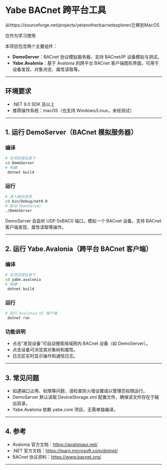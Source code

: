  # Yabe BACnet 跨平台工具

从https://sourceforge.net/projects/yetanotherbacnetexplorer/迁移到MacOS

仅作为学习使用

本项目包含两个主要组件：

- **DemoServer**：BACnet 协议模拟服务器，支持 BACnet/IP 设备模拟与测试。
- **Yabe.Avalonia**：基于 Avalonia 的跨平台 BACnet 客户端图形界面，可用于设备发现、对象浏览、属性读取等。

---

## 环境要求
- .NET 9.0 SDK 及以上
- 推荐操作系统：macOS（也支持 Windows/Linux，未经测试）

---

## 1. 运行 DemoServer（BACnet 模拟服务器）

### 编译
```sh
# 在项目根目录下
cd DemoServer
# 构建
 dotnet build
```

### 运行
```sh
# 进入输出目录
cd bin/Debug/net9.0
# 启动 DemoServer
./DemoServer
```

DemoServer 会监听 UDP 0xBAC0 端口，模拟一个 BACnet 设备，支持 BACnet 客户端发现、属性读取等操作。

---

## 2. 运行 Yabe.Avalonia（跨平台 BACnet 客户端）

### 编译
```sh
# 在项目根目录下
cd yabe.avalonia
# 构建
 dotnet build
```

### 运行
```sh
# 运行 Avalonia UI 客户端
 dotnet run
```

### 功能说明
- 点击“发现设备”可自动搜索局域网内 BACnet 设备（如 DemoServer）。
- 点击设备可浏览其对象树和属性。
- 日志区实时显示操作和通信日志。

---

## 3. 常见问题
- 如遇端口占用、权限等问题，请检查防火墙设置或以管理员权限运行。
- DemoServer 默认读取 DeviceStorage.xml 配置文件，确保该文件存在于输出目录。
- Yabe.Avalonia 依赖 yabe.core 项目，无需单独编译。

---

## 4. 参考
- Avalonia 官方文档：https://avaloniaui.net/
- .NET 官方文档：https://learn.microsoft.com/dotnet/
- BACnet 协议资料：https://www.bacnet.org/

---
